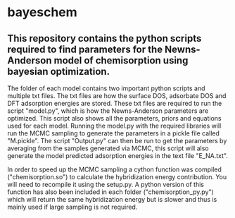 # bayeschem

## This repository contains the python scripts required to find parameters for the Newns-Anderson model of chemisorption using bayesian optimization.


The folder of each model contains two important python scripts and multiple txt files. The txt files are how the surface DOS, adsorbate DOS and DFT adsorption energies are stored. These txt files are required to run the script "model.py", which is how the Newns-Anderson parameters are optimized. This script also shows all the parameters, priors and equations used for each model. Running the model.py with the required libraries will run the MCMC sampling to generate the parameters in a pickle file called "M.pickle". The script "Output.py" can then be run to get the parameters by averaging from the samples generated via MCMC, this script will also generate the model predicted adsorption energies in the text file "E_NA.txt".

In order to speed up the MCMC sampling a cython function was compiled ("chemisorption.so") to calculate the hybridization energy contribution. You will need to recompile it using the setup.py. A python version of this function has also been included in each folder ("chemisorption_py.py") which will return the same hybridization energy but is slower and thus is mainly used if large sampling is not required. 
